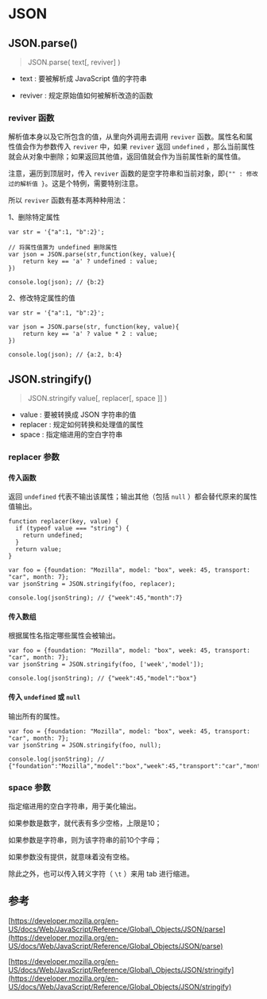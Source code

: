 # JSON

## JSON.parse\(\)

> JSON.parse\( text\[, reviver\] \)

* text : 要被解析成 JavaScript 值的字符串

* reviver : 规定原始值如何被解析改造的函数

### reviver 函数

解析值本身以及它所包含的值，从里向外调用去调用 `reviver` 函数。属性名和属性值会作为参数传入 `reviver` 中，如果 `reviver` 返回 `undefined` ，那么当前属性就会从对象中删除；如果返回其他值，返回值就会作为当前属性新的属性值。

注意，遍历到顶层时，传入 `reviver` 函数的是空字符串和当前对象，即`{"" : 修改过的解析值 }`。这是个特例，需要特别注意。

所以 `reviver` 函数有基本两种种用法：

1、删除特定属性

```
var str = '{"a":1, "b":2}';

// 将属性值置为 undefined 删除属性
var json = JSON.parse(str,function(key, value){
    return key == 'a' ? undefined : value;
})

console.log(json); // {b:2}
```

2、修改特定属性的值

```
var str = '{"a":1, "b":2}';

var json = JSON.parse(str, function(key, value){
    return key == 'a' ? value * 2 : value;
})

console.log(json); // {a:2, b:4}
```

## JSON.stringify\(\)

> JSON.stringify value\[, replacer\[, space \]\] \)

* value : 要被转换成 JSON 字符串的值
* replacer : 规定如何转换和处理值的属性
* space : 指定缩进用的空白字符串

### replacer 参数

#### 传入函数

返回 `undefined` 代表不输出该属性；输出其他（包括 `null` ）都会替代原来的属性值输出。

```
function replacer(key, value) {
  if (typeof value === "string") {
    return undefined;
  }
  return value;
}

var foo = {foundation: "Mozilla", model: "box", week: 45, transport: "car", month: 7};
var jsonString = JSON.stringify(foo, replacer);

console.log(jsonString); // {"week":45,"month":7}
```

#### 传入数组

根据属性名指定哪些属性会被输出。

```
var foo = {foundation: "Mozilla", model: "box", week: 45, transport: "car", month: 7};
var jsonString = JSON.stringify(foo, ['week','model']);

console.log(jsonString); // {"week":45,"model":"box"}
```

#### 传入 `undefined` 或 `null`

输出所有的属性。

```
var foo = {foundation: "Mozilla", model: "box", week: 45, transport: "car", month: 7};
var jsonString = JSON.stringify(foo, null);

console.log(jsonString); // {"foundation":"Mozilla","model":"box","week":45,"transport":"car","month":7}
```

### space 参数

指定缩进用的空白字符串，用于美化输出。

如果参数是数字，就代表有多少空格，上限是10；

如果参数是字符串，则为该字符串的前10个字母；

如果参数没有提供，就意味着没有空格。

除此之外，也可以传入转义字符（ `\t` ）来用 tab 进行缩进。

## 参考

[https://developer.mozilla.org/en-US/docs/Web/JavaScript/Reference/Global\_Objects/JSON/parse](https://developer.mozilla.org/en-US/docs/Web/JavaScript/Reference/Global_Objects/JSON/parse)

[https://developer.mozilla.org/en-US/docs/Web/JavaScript/Reference/Global\_Objects/JSON/stringify](https://developer.mozilla.org/en-US/docs/Web/JavaScript/Reference/Global_Objects/JSON/stringify)

